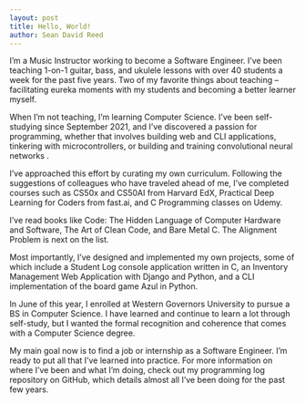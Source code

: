 ```yaml
---
layout: post
title: Hello, World!
author: Sean David Reed
---
```

I’m a Music Instructor working to become a Software Engineer. I’ve been teaching 1-on-1 guitar, bass, and ukulele lessons with over 40 students a week for the past five years. Two of my favorite things about teaching – facilitating eureka moments with my students and becoming a better learner myself.

When I’m not teaching, I’m learning Computer Science. I’ve been self-studying since September 2021, and I’ve discovered a passion for programming, whether that involves building web and CLI applications, tinkering with microcontrollers, or building and training convolutional neural networks .

I’ve approached this effort by curating my own curriculum. Following the suggestions of colleagues who have traveled ahead of me, I’ve completed courses such as CS50x and CS50AI from Harvard EdX, Practical Deep Learning for Coders from fast.ai, and C Programming classes on Udemy.

I’ve read books like Code: The Hidden Language of Computer Hardware and Software, The Art of Clean Code, and Bare Metal C. The Alignment Problem is next on the list.

Most importantly, I’ve designed and implemented my own projects, some of which include a Student Log console application written in C, an Inventory Management Web Application with Django and Python, and a CLI implementation of the board game Azul in Python.

In June of this year, I enrolled at Western Governors University to pursue a BS in Computer Science. I have learned and continue to learn a lot through self-study, but I wanted the formal recognition and coherence that comes with a Computer Science degree.

My main goal now is to find a job or internship as a Software Engineer. I’m ready to put all that I’ve learned into practice. For more information on where I’ve been and what I’m doing, check out my programming log repository on GitHub, which details almost all I’ve been doing for the past few years.


